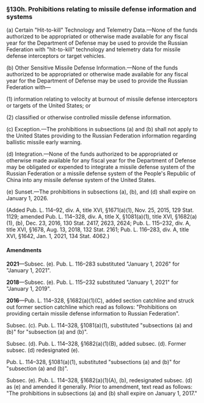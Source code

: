 ### §130h. Prohibitions relating to missile defense information and systems ###

(a) Certain "Hit-to-kill" Technology and Telemetry Data.—None of the funds authorized to be appropriated or otherwise made available for any fiscal year for the Department of Defense may be used to provide the Russian Federation with "hit-to-kill" technology and telemetry data for missile defense interceptors or target vehicles.

(b) Other Sensitive Missile Defense Information.—None of the funds authorized to be appropriated or otherwise made available for any fiscal year for the Department of Defense may be used to provide the Russian Federation with—

(1) information relating to velocity at burnout of missile defense interceptors or targets of the United States; or

(2) classified or otherwise controlled missile defense information.

(c) Exception.—The prohibitions in subsections (a) and (b) shall not apply to the United States providing to the Russian Federation information regarding ballistic missile early warning.

(d) Integration.—None of the funds authorized to be appropriated or otherwise made available for any fiscal year for the Department of Defense may be obligated or expended to integrate a missile defense system of the Russian Federation or a missile defense system of the People's Republic of China into any missile defense system of the United States.

(e) Sunset.—The prohibitions in subsections (a), (b), and (d) shall expire on January 1, 2026.

(Added Pub. L. 114–92, div. A, title XVI, §1671(a)(1), Nov. 25, 2015, 129 Stat. 1129; amended Pub. L. 114–328, div. A, title X, §1081(a)(1), title XVI, §1682(a)(1), (b), Dec. 23, 2016, 130 Stat. 2417, 2623, 2624; Pub. L. 115–232, div. A, title XVI, §1678, Aug. 13, 2018, 132 Stat. 2161; Pub. L. 116–283, div. A, title XVI, §1642, Jan. 1, 2021, 134 Stat. 4062.)

#### Amendments ####

**2021**—Subsec. (e). Pub. L. 116–283 substituted "January 1, 2026" for "January 1, 2021".

**2018**—Subsec. (e). Pub. L. 115–232 substituted "January 1, 2021" for "January 1, 2019".

**2016**—Pub. L. 114–328, §1682(a)(1)(C), added section catchline and struck out former section catchline which read as follows: "Prohibitions on providing certain missile defense information to Russian Federation".

Subsec. (c). Pub. L. 114–328, §1081(a)(1), substituted "subsections (a) and (b)" for "subsection (a) and (b)".

Subsec. (d). Pub. L. 114–328, §1682(a)(1)(B), added subsec. (d). Former subsec. (d) redesignated (e).

Pub. L. 114–328, §1081(a)(1), substituted "subsections (a) and (b)" for "subsection (a) and (b)".

Subsec. (e). Pub. L. 114–328, §1682(a)(1)(A), (b), redesignated subsec. (d) as (e) and amended it generally. Prior to amendment, text read as follows: "The prohibitions in subsections (a) and (b) shall expire on January 1, 2017."